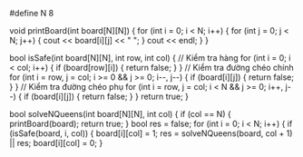 #define N 8

void printBoard(int board[N][N]) {
  for (int i = 0; i < N; i++) {
    for (int j = 0; j < N; j++) {
      cout << board[i][j] << " ";
    }
    cout << endl;
  }
}

bool isSafe(int board[N][N], int row, int col) {
  // Kiểm tra hàng
  for (int i = 0; i < col; i++) {
    if (board[row][i]) {
      return false;
    }
  }
  // Kiểm tra đường chéo chính
  for (int i = row, j = col; i >= 0 && j >= 0; i--, j--) {
    if (board[i][j]) {
      return false;
    }
  }
  // Kiểm tra đường chéo phụ
  for (int i = row, j = col; i < N && j >= 0; i++, j--) {
    if (board[i][j]) {
      return false;
    }
  }
  return true;
}

bool solveNQueens(int board[N][N], int col) {
  if (col == N) {
    printBoard(board);
    return true;
  }
  bool res = false;
  for (int i = 0; i < N; i++) {
    if (isSafe(board, i, col)) {
      board[i][col] = 1;
      res = solveNQueens(board, col + 1) || res;
      board[i][col] = 0;
    }
 
